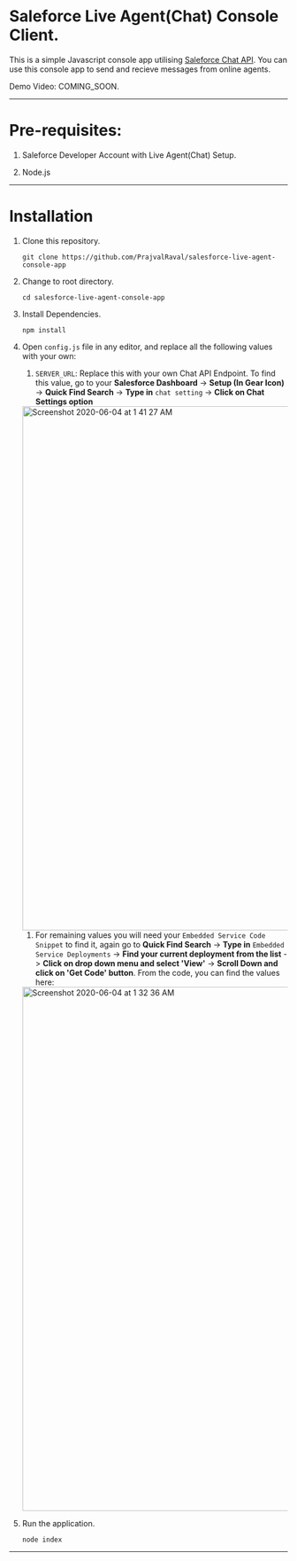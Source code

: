 # Saleforce Live Agent(Chat) Console Client.

This is a simple Javascript console app utilising [Saleforce Chat API](https://developer.salesforce.com/docs/atlas.en-us.live_agent_rest.meta/live_agent_rest/live_agent_rest_understanding_resources.htm). You can use this console app to send and recieve messages from online agents.

Demo Video: COMING_SOON.

---

# Pre-requisites:

1. Saleforce Developer Account with Live Agent(Chat) Setup.

2. Node.js

---

# Installation

1. Clone this repository.

    `git clone https://github.com/PrajvalRaval/salesforce-live-agent-console-app`

1. Change to root directory.

    `cd salesforce-live-agent-console-app`
    
1. Install Dependencies.

    `npm install`
    
1. Open `config.js` file in any editor, and replace all the following values with your own:

    1. `SERVER_URL`: Replace this with your own Chat API Endpoint. To find this value, go to your **Salesforce Dashboard** -> **Setup (In Gear Icon)** -> **Quick Find Search** -> **Type in** `chat setting` -> **Click on Chat Settings option**
    
    
    <img width="946" alt="Screenshot 2020-06-04 at 1 41 27 AM" src="https://user-images.githubusercontent.com/41849970/83684587-eaf18c00-a604-11ea-85a6-ae818fbeb3bf.png">
    

    
    1. For remaining values you will need your `Embedded Service Code Snippet` to find it, again go to **Quick Find Search** -> **Type in** `Embedded Service Deployments` -> **Find your current deployment from the list** -> **Click on drop down menu and select 'View'** -> **Scroll Down and click on 'Get Code' button**. From the code, you can find the values here:
    
    
    <img width="946" alt="Screenshot 2020-06-04 at 1 32 36 AM" src="https://user-images.githubusercontent.com/41849970/83683865-ad403380-a603-11ea-8e39-3b0ee9b35a58.png">
    

1. Run the application.

    `node index`
    
 ---
